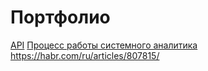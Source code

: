 # Портфолио
[API](https://github.com/KTerminasov/Portfolio/tree/main/API#api)
[Процесс работы системного аналитика](https://habr.com/ru/articles/749524/)
https://habr.com/ru/articles/807815/
